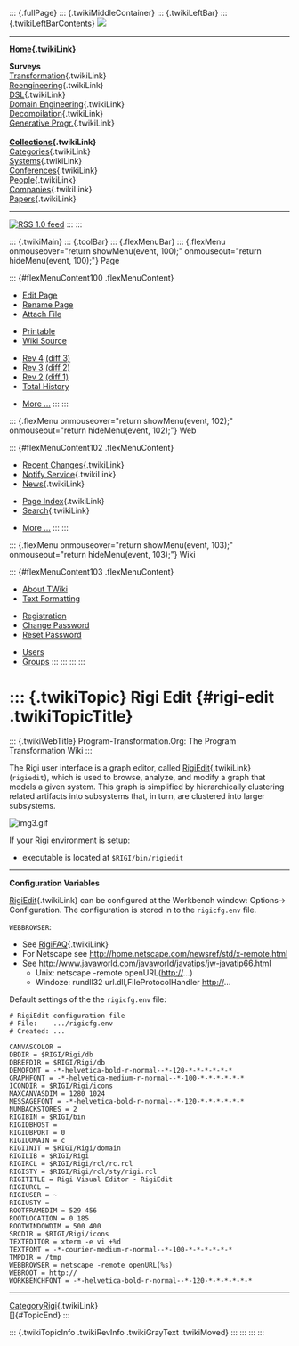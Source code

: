 ::: {.fullPage}
::: {.twikiMiddleContainer}
::: {.twikiLeftBar}
::: {.twikiLeftBarContents}
![](../pub/transformation.gif)

------------------------------------------------------------------------

**[Home](WebHome){.twikiLink}**

**Surveys**\
[Transformation](ProgramTransformation){.twikiLink}\
[Reengineering](ReengineeringWiki){.twikiLink}\
[DSL](DomainSpecificLanguages){.twikiLink}\
[Domain Engineering](DomainEngineering){.twikiLink}\
[Decompilation](DeCompilation){.twikiLink}\
[Generative Progr.](GenerativeProgrammingWiki){.twikiLink}\
\
**[Collections](CategoryCollection){.twikiLink}**\
[Categories](CategoryCategory){.twikiLink}\
[Systems](TransformationSystems){.twikiLink}\
[Conferences](TransformationConferences){.twikiLink}\
[People](TransformationPeople){.twikiLink}\
[Companies](TransformationCompanies){.twikiLink}\
[Papers](CategoryPaper){.twikiLink}

------------------------------------------------------------------------

[![](../pub/rss.gif "RSS 1.0 feed")](WebRss@skin=rss)
:::
:::

::: {.twikiMain}
::: {.toolBar}
::: {.flexMenuBar}
::: {.flexMenu onmouseover="return showMenu(event, 100);" onmouseout="return hideMenu(event, 100);"}
Page

::: {#flexMenuContent100 .flexMenuContent}
-   [Edit
    Page](http://www.program-transformation.org/edit/Transform/RigiEdit?t=1536826552)
-   [Rename
    Page](http://www.program-transformation.org/rename/Transform/RigiEdit)
-   [Attach
    File](http://www.program-transformation.org/attach/Transform/RigiEdit)

<!-- -->

-   [Printable](http://www.program-transformation.org/view/Transform/RigiEdit?skin=print.pattern)
-   [Wiki
    Source](http://www.program-transformation.org/view/Transform/RigiEdit?skin=text&raw=on&contenttype=text/plain)

<!-- -->

-   [Rev
    4](http://www.program-transformation.org/view/Transform/RigiEdit?rev=1.4)
    [(diff 3)](http://www.program-transformation.org/rdiff/Transform/RigiEdit?rev1=1.4&rev2=1.3)
-   [Rev
    3](http://www.program-transformation.org/view/Transform/RigiEdit?rev=1.3)
    [(diff 2)](http://www.program-transformation.org/rdiff/Transform/RigiEdit?rev1=1.3&rev2=1.2)
-   [Rev
    2](http://www.program-transformation.org/view/Transform/RigiEdit?rev=1.2)
    [(diff 1)](http://www.program-transformation.org/rdiff/Transform/RigiEdit?rev1=1.2&rev2=1.1)
-   [Total
    History](http://www.program-transformation.org/rdiff/Transform/RigiEdit)

<!-- -->

-   [More
    \...](http://www.program-transformation.org/oops/Transform/RigiEdit?template=oopsmore&param1=1.4&param2=1.4)
:::
:::

::: {.flexMenu onmouseover="return showMenu(event, 102);" onmouseout="return hideMenu(event, 102);"}
Web

::: {#flexMenuContent102 .flexMenuContent}
-   [Recent Changes](WebChanges){.twikiLink}
-   [Notify Service](WebNotify){.twikiLink}
-   [News](WebNews){.twikiLink}

<!-- -->

-   [Page Index](WebIndex){.twikiLink}
-   [Search](WebSearch){.twikiLink}

<!-- -->

-   [More
    \...](http://www.program-transformation.org/oops/Transform/RigiEdit?template=oopsmore&param1=1.4&param2=1.4)
:::
:::

::: {.flexMenu onmouseover="return showMenu(event, 103);" onmouseout="return hideMenu(event, 103);"}
Wiki

::: {#flexMenuContent103 .flexMenuContent}
-   [About
    TWiki](http://www.program-transformation.org/view/TWiki/WebHome)
-   [Text
    Formatting](http://www.program-transformation.org/view/TWiki/TextFormattingRules)

<!-- -->

-   [Registration](http://www.program-transformation.org/view/TWiki/TWikiRegistration)
-   [Change
    Password](http://www.program-transformation.org/view/TWiki/ChangePassword)
-   [Reset
    Password](http://www.program-transformation.org/view/TWiki/ResetPassword)

<!-- -->

-   [Users](http://www.program-transformation.org/view/Main/TWikiUsers)
-   [Groups](http://www.program-transformation.org/view/Main/TWikiGroups)
:::
:::
:::
:::

::: {.twikiTopic}
Rigi Edit {#rigi-edit .twikiTopicTitle}
=========

::: {.twikiWebTitle}
Program-Transformation.Org: The Program Transformation Wiki
:::

The Rigi user interface is a graph editor, called
[RigiEdit](RigiEdit){.twikiLink} (`rigiedit`), which is used to browse,
analyze, and modify a graph that models a given system. This graph is
simplified by hierarchically clustering related artifacts into
subsystems that, in turn, are clustered into larger subsystems.

![img3.gif](http://www.rigi.cs.uvic.ca/downloads/rigi/doc/img3.gif)

If your Rigi environment is setup:

-   executable is located at `$RIGI/bin/rigiedit`

------------------------------------------------------------------------

**Configuration Variables**

[RigiEdit](RigiEdit){.twikiLink} can be configured at the Workbench
window: Options-\> Configuration. The configuration is stored in to the
`rigicfg.env` file.

`WEBBROWSER`:

-   See [RigiFAQ](RigiFAQ){.twikiLink}
-   For Netscape see
    <http://home.netscape.com/newsref/std/x-remote.html>
-   See <http://www.javaworld.com/javaworld/javatips/jw-javatip66.html>
    -   Unix: netscape -remote openURL(<http://>\...)
    -   Windoze: rundll32 url.dll,FileProtocolHandler <http://>\...

Default settings of the the `rigicfg.env` file:

    # RigiEdit configuration file
    # File:    .../rigicfg.env
    # Created: ...

    CANVASCOLOR = 
    DBDIR = $RIGI/Rigi/db
    DBREFDIR = $RIGI/Rigi/db
    DEMOFONT = -*-helvetica-bold-r-normal--*-120-*-*-*-*-*-*
    GRAPHFONT = -*-helvetica-medium-r-normal--*-100-*-*-*-*-*-*
    ICONDIR = $RIGI/Rigi/icons
    MAXCANVASDIM = 1280 1024
    MESSAGEFONT = -*-helvetica-bold-r-normal--*-120-*-*-*-*-*-*
    NUMBACKSTORES = 2
    RIGIBIN = $RIGI/bin
    RIGIDBHOST = 
    RIGIDBPORT = 0
    RIGIDOMAIN = c
    RIGIINIT = $RIGI/Rigi/domain
    RIGILIB = $RIGI/Rigi
    RIGIRCL = $RIGI/Rigi/rcl/rc.rcl
    RIGISTY = $RIGI/Rigi/rcl/sty/rigi.rcl
    RIGITITLE = Rigi Visual Editor - RigiEdit
    RIGIURCL = 
    RIGIUSER = ~
    RIGIUSTY = 
    ROOTFRAMEDIM = 529 456
    ROOTLOCATION = 0 185
    ROOTWINDOWDIM = 500 400
    SRCDIR = $RIGI/Rigi/icons
    TEXTEDITOR = xterm -e vi +%d
    TEXTFONT = -*-courier-medium-r-normal--*-100-*-*-*-*-*-*
    TMPDIR = /tmp
    WEBBROWSER = netscape -remote openURL(%s)
    WEBROOT = http://
    WORKBENCHFONT = -*-helvetica-bold-r-normal--*-120-*-*-*-*-*-*

------------------------------------------------------------------------

[CategoryRigi](CategoryRigi){.twikiLink}\
[]{#TopicEnd}
:::

::: {.twikiTopicInfo .twikiRevInfo .twikiGrayText .twikiMoved}
:::
:::
:::
:::
